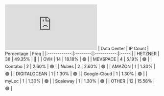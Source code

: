 ![Diagramm](https://github.com/obajay/StateSync-snapshots/blob/main/Projects/Jackal/1/README.md)
| Data Center | IP Count | Percentage | Freq |
|:------------:|:--------:|:-----------:|:-----:|
| HETZNER | 38 | 49.35% | 🔴 |
| OVH | 14 | 18.18% | 🟢 |
| MEVSPACE | 4 | 5.19% | 🟢 |
| Contabo | 2 | 2.60% | 🟢 |
| Nubes | 2 | 2.60% | 🟢 |
| AMAZON | 1 | 1.30% | 🟢 |
| DIGITALOCEAN | 1 | 1.30% | 🟢 |
| Google-Cloud | 1 | 1.30% | 🟢 |
| myLoc | 1 | 1.30% | 🟢 |
| Scaleway | 1 | 1.30% | 🟢 |
| OTHER | 12 | 15.58% | 🟢 |